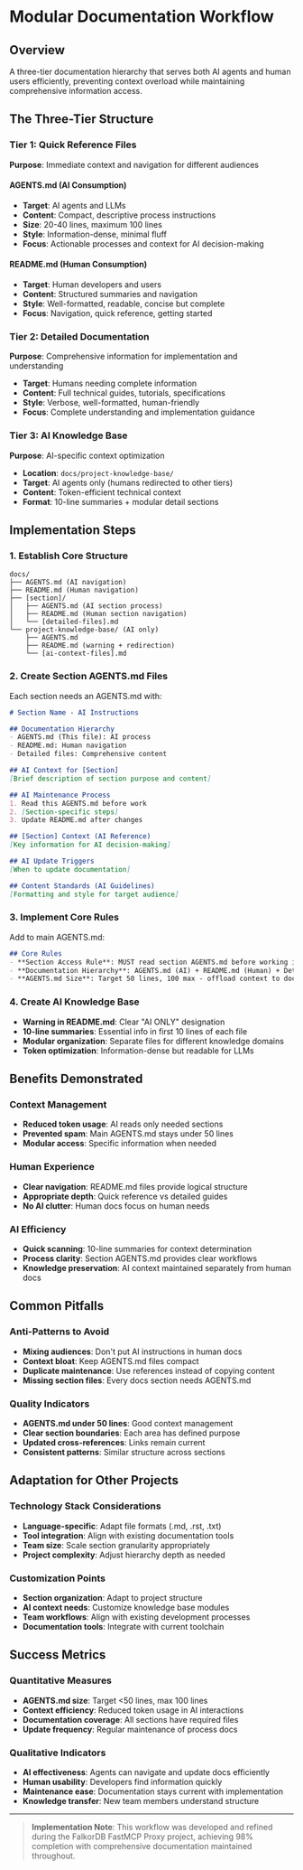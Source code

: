 # Modular Documentation Workflow

## Overview

A three-tier documentation hierarchy that serves both AI agents and human users efficiently, preventing context overload while maintaining comprehensive information access.

## The Three-Tier Structure

### Tier 1: Quick Reference Files
**Purpose**: Immediate context and navigation for different audiences

#### AGENTS.md (AI Consumption)
- **Target**: AI agents and LLMs
- **Content**: Compact, descriptive process instructions
- **Size**: 20-40 lines, maximum 100 lines
- **Style**: Information-dense, minimal fluff
- **Focus**: Actionable processes and context for AI decision-making

#### README.md (Human Consumption)  
- **Target**: Human developers and users
- **Content**: Structured summaries and navigation
- **Style**: Well-formatted, readable, concise but complete
- **Focus**: Navigation, quick reference, getting started

### Tier 2: Detailed Documentation
**Purpose**: Comprehensive information for implementation and understanding

- **Target**: Humans needing complete information
- **Content**: Full technical guides, tutorials, specifications
- **Style**: Verbose, well-formatted, human-friendly
- **Focus**: Complete understanding and implementation guidance

### Tier 3: AI Knowledge Base
**Purpose**: AI-specific context optimization

- **Location**: `docs/project-knowledge-base/`
- **Target**: AI agents only (humans redirected to other tiers)
- **Content**: Token-efficient technical context
- **Format**: 10-line summaries + modular detail sections

## Implementation Steps

### 1. Establish Core Structure
```
docs/
├── AGENTS.md (AI navigation)
├── README.md (Human navigation)  
├── [section]/
│   ├── AGENTS.md (AI section process)
│   ├── README.md (Human section navigation)
│   └── [detailed-files].md
└── project-knowledge-base/ (AI only)
    ├── AGENTS.md
    ├── README.md (warning + redirection)
    └── [ai-context-files].md
```

### 2. Create Section AGENTS.md Files
Each section needs an AGENTS.md with:
```markdown
# Section Name - AI Instructions

## Documentation Hierarchy
- AGENTS.md (This file): AI process
- README.md: Human navigation
- Detailed files: Comprehensive content

## AI Context for [Section]
[Brief description of section purpose and content]

## AI Maintenance Process
1. Read this AGENTS.md before work
2. [Section-specific steps]
3. Update README.md after changes

## [Section] Context (AI Reference)
[Key information for AI decision-making]

## AI Update Triggers
[When to update documentation]

## Content Standards (AI Guidelines)
[Formatting and style for target audience]
```

### 3. Implement Core Rules
Add to main AGENTS.md:
```markdown
## Core Rules
- **Section Access Rule**: MUST read section AGENTS.md before working in any docs section
- **Documentation Hierarchy**: AGENTS.md (AI) + README.md (Human) + Detailed content
- **AGENTS.md Size**: Target 50 lines, 100 max - offload context to docs/
```

### 4. Create AI Knowledge Base
- **Warning in README.md**: Clear "AI ONLY" designation
- **10-line summaries**: Essential info in first 10 lines of each file
- **Modular organization**: Separate files for different knowledge domains
- **Token optimization**: Information-dense but readable for LLMs

## Benefits Demonstrated

### Context Management
- **Reduced token usage**: AI reads only needed sections
- **Prevented spam**: Main AGENTS.md stays under 50 lines
- **Modular access**: Specific information when needed

### Human Experience
- **Clear navigation**: README.md files provide logical structure
- **Appropriate depth**: Quick reference vs detailed guides
- **No AI clutter**: Human docs focus on human needs

### AI Efficiency
- **Quick scanning**: 10-line summaries for context determination
- **Process clarity**: Section AGENTS.md provides clear workflows
- **Knowledge preservation**: AI context maintained separately from human docs

## Common Pitfalls

### Anti-Patterns to Avoid
- **Mixing audiences**: Don't put AI instructions in human docs
- **Context bloat**: Keep AGENTS.md files compact
- **Duplicate maintenance**: Use references instead of copying content
- **Missing section files**: Every docs section needs AGENTS.md

### Quality Indicators
- **AGENTS.md under 50 lines**: Good context management
- **Clear section boundaries**: Each area has defined purpose
- **Updated cross-references**: Links remain current
- **Consistent patterns**: Similar structure across sections

## Adaptation for Other Projects

### Technology Stack Considerations
- **Language-specific**: Adapt file formats (.md, .rst, .txt)
- **Tool integration**: Align with existing documentation tools
- **Team size**: Scale section granularity appropriately
- **Project complexity**: Adjust hierarchy depth as needed

### Customization Points
- **Section organization**: Adapt to project structure
- **AI context needs**: Customize knowledge base modules
- **Team workflows**: Align with existing development processes
- **Documentation tools**: Integrate with current toolchain

## Success Metrics

### Quantitative Measures
- **AGENTS.md size**: Target <50 lines, max 100 lines
- **Context efficiency**: Reduced token usage in AI interactions
- **Documentation coverage**: All sections have required files
- **Update frequency**: Regular maintenance of process docs

### Qualitative Indicators
- **AI effectiveness**: Agents can navigate and update docs efficiently
- **Human usability**: Developers find information quickly
- **Maintenance ease**: Documentation stays current with implementation
- **Knowledge transfer**: New team members understand structure

---

> **Implementation Note**: This workflow was developed and refined during the FalkorDB FastMCP Proxy project, achieving 98% completion with comprehensive documentation maintained throughout.